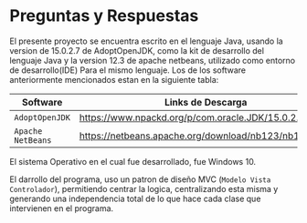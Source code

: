 # Preguntas y Respuestas 

El presente proyecto se encuentra escrito en el lenguaje Java, usando la version de 15.0.2.7 de AdoptOpenJDK, como la kit de desarrollo del lenguaje Java y la version 12.3 de apache netbeans, utilizado como entorno de desarrollo(IDE) Para el mismo lenguaje. Los de los software anteriormente mencionados estan en la siguiente tabla: 

|  Software  | Links de Descarga|
|------------|------------------|
| `AdoptOpenJDK` | https://www.npackd.org/p/com.oracle.JDK/15.0.2.7|
| `Apache NetBeans` |https://netbeans.apache.org/download/nb123/nb123.html|

El sistema Operativo en el cual fue desarrollado, fue Windows 10.

El darrollo del programa, uso un patron de diseño MVC (`Modelo Vista Controlador`), permitiendo centrar la logica, centralizando esta misma y generando una independencia total de lo que hace cada clase que intervienen en el programa.
